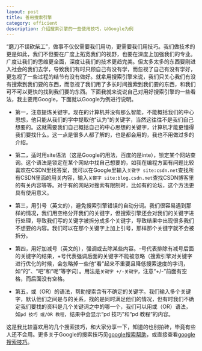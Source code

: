 ```yaml
---
layout: post
title: 善用搜索引擎
category: efficient
description: 介绍搜索引擎的一些使用技巧，以Google为例
---
```


“磨刀不误砍柴工”，做事不仅仅需要我们用功，更需要我们用技巧。我们做技术的更是如此，我们不但要在广度上拓宽我们的视野，也要在深度上加强我们的专业。广度让我们的思维更全面，深度让我们的技术更趋完美。但太多太多的东西要刚进入社会的我们去学，导致我们有时只顾自己有没有学，而忽视了自己有没有学好，更忽视了一些过程的结节有没有做好。就拿用搜索引擎来说，我们只关心我们有没有搜索到我们要的东西，而忽视了我们用了多长时间搜索到我们要的东西，和我们可不可以更快的找到我们要的东西。下面我就来说说自己对用好搜索引擎的一些看法，我主要用Google，下面就以Google为例进行说明。
 
- 第一，注意提炼关键字。现在的计算机并没有那么智能，不能概括我们的中心思想，他只能从我们的字中提取他“认为”的关键字，当然这往往不是我们自己想要的。这就需要我们自己概括自己的中心思想的关键字，计算机才能更懂得我们要找什么。这一点是很多人都了解的，也是都会用的，我也不用做过多的介绍。

- 第二，适时用site语法（这是Google的用法，百度的是inte），锁定某个网站查询。这个语法是锁定在某个网站中找自己想要的，如我在编程方面有问题比较喜欢在CSDN里找答案，我可以在Google里输入`关键字 site:csdn.net`查找所有CSDN里面的用关内容，输入`关键字 site:blog.csdn.net`查找CSDN博客里的有关内容等等。对于有的网站对搜索有限制时，比如有的论坛，这个方法更具有使用意义。

- 第三，用引号（英文的），避免搜索引擎错误的自动分词。我们很容易遇到那样的情况，我们用空格分开我们的关键字，但搜索引擎还会对我们的关键字进行处理，导致我们写的关键字被拆分成多个关键字，导致结果中出现很多我们不想要的内容。我们可以在那个关键字上加上引号，那样那个关键字就不会被拆分。

- 第四，用好加减号（英文的），强调或去除某些内容。-号代表排除有减号后面的关键字的结果，+号代表强调后面的关键字不能被忽略（搜索引擎对关键字进行优化的时候，会忽略掉一些他“看”起来不重要且降低搜索速度的字词，如“的”、“吧”和“呢”等字词）。用法是`关键字 +/-关键字`，注意“+/-”前面有空格，而后面没有空格。

- 第五，或（OR）的语法，帮助搜索含有不确定的关键字。我们输入多个关键字，默认他们之间是与的关系，找的是同时满足他们的情况，但有时我们不确定我们要找的资料是几个关键词之中的哪一个，我们可以用或（OR）语法，如`pd 技巧 或/OR 教程`，结果中会显示“pd 技巧”和“pd 教程”的内容。

这是我比较喜欢用的几个搜索技巧，和大家分享一下，知道的也别拍砖，毕竟有些人还不会用。更多关于Google的搜索技巧见[google搜索帮助](https://www.google.com/intl/zh-CN/insidesearch/)，或直接查看[google搜索技巧](https://www.google.com/intl/zh-CN/insidesearch/tipstricks/basics.html)。